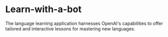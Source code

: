 # Learn-with-a-bot
The language learning application harnesses OpenAI's capabilities to offer tailored and interactive lessons for mastering new languages.
